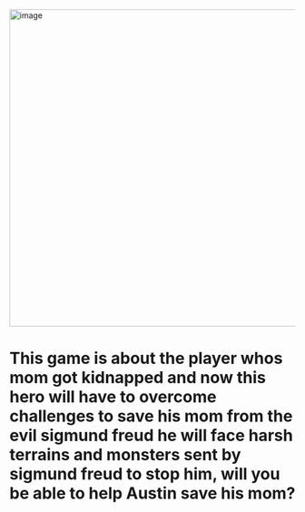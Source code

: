 <img width="666" height="559" alt="image" src="https://github.com/user-attachments/assets/795a3330-249f-4273-b0b2-e739a758035c" />

# This game is about the player whos mom got kidnapped and now this hero will have to overcome challenges to save his mom from the evil sigmund freud he will face harsh terrains and monsters sent by sigmund freud to stop him, will you be able to help Austin save his mom? 
